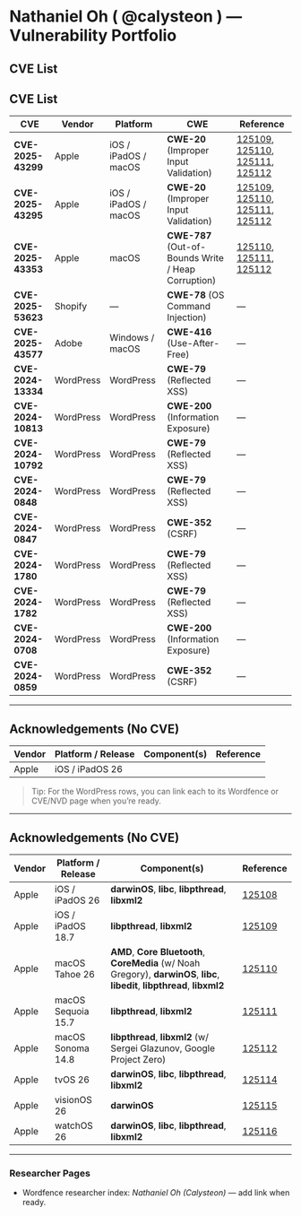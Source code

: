 # Nathaniel Oh ( @calysteon ) — Vulnerability Portfolio

## CVE List

## CVE List

| CVE | Vendor | Platform | CWE | Reference |
|---|---|---|---|---|
| **CVE-2025-43299** | Apple | iOS / iPadOS / macOS | **CWE-20** (Improper Input Validation) | [125109](https://support.apple.com/en-us/125109), [125110](https://support.apple.com/en-us/125110), [125111](https://support.apple.com/en-us/125111), [125112](https://support.apple.com/en-us/125112) |
| **CVE-2025-43295** | Apple | iOS / iPadOS / macOS | **CWE-20** (Improper Input Validation) | [125109](https://support.apple.com/en-us/125109), [125110](https://support.apple.com/en-us/125110), [125111](https://support.apple.com/en-us/125111), [125112](https://support.apple.com/en-us/125112) |
| **CVE-2025-43353** | Apple | macOS | **CWE-787** (Out-of-Bounds Write / Heap Corruption) | [125110](https://support.apple.com/en-us/125110), [125111](https://support.apple.com/en-us/125111), [125112](https://support.apple.com/en-us/125112) |
| **CVE-2025-53623** | Shopify | — | **CWE-78** (OS Command Injection) | — |
| **CVE-2025-43577** | Adobe | Windows / macOS | **CWE-416** (Use-After-Free) | — |
| **CVE-2024-13334** | WordPress | WordPress | **CWE-79** (Reflected XSS) | — |
| **CVE-2024-10813** | WordPress | WordPress | **CWE-200** (Information Exposure) | — |
| **CVE-2024-10792** | WordPress | WordPress | **CWE-79** (Reflected XSS) | — |
| **CVE-2024-0848** | WordPress | WordPress | **CWE-79** (Reflected XSS) | — |
| **CVE-2024-0847** | WordPress | WordPress | **CWE-352** (CSRF) | — |
| **CVE-2024-1780** | WordPress | WordPress | **CWE-79** (Reflected XSS) | — |
| **CVE-2024-1782** | WordPress | WordPress | **CWE-79** (Reflected XSS) | — |
| **CVE-2024-0708** | WordPress | WordPress | **CWE-200** (Information Exposure) | — |
| **CVE-2024-0859** | WordPress | WordPress | **CWE-352** (CSRF) | — |

---

## Acknowledgements (No CVE)

| Vendor | Platform / Release | Component(s) | Reference |
|---|---|---|---|
| Apple | iOS / iPadOS 26


> Tip: For the WordPress rows, you can link each to its Wordfence or CVE/NVD page when you’re ready.

---

## Acknowledgements (No CVE)

| Vendor | Platform / Release | Component(s) | Reference |
|---|---|---|---|
| Apple | iOS / iPadOS 26 | **darwinOS**, **libc**, **libpthread**, **libxml2** | [125108](https://support.apple.com/en-us/125108) |
| Apple | iOS / iPadOS 18.7 | **libpthread**, **libxml2** | [125109](https://support.apple.com/en-us/125109) |
| Apple | macOS Tahoe 26 | **AMD**, **Core Bluetooth**, **CoreMedia** (w/ Noah Gregory), **darwinOS**, **libc**, **libedit**, **libpthread**, **libxml2** | [125110](https://support.apple.com/en-us/125110) |
| Apple | macOS Sequoia 15.7 | **libpthread**, **libxml2** | [125111](https://support.apple.com/en-us/125111) |
| Apple | macOS Sonoma 14.8 | **libpthread**, **libxml2** (w/ Sergei Glazunov, Google Project Zero) | [125112](https://support.apple.com/en-us/125112) |
| Apple | tvOS 26 | **darwinOS**, **libc**, **libpthread**, **libxml2** | [125114](https://support.apple.com/en-us/125114) |
| Apple | visionOS 26 | **darwinOS** | [125115](https://support.apple.com/en-us/125115) |
| Apple | watchOS 26 | **darwinOS**, **libc**, **libpthread**, **libxml2** | [125116](https://support.apple.com/en-us/125116) |

---

### Researcher Pages
- Wordfence researcher index: *Nathaniel Oh (Calysteon)* — add link when ready.
